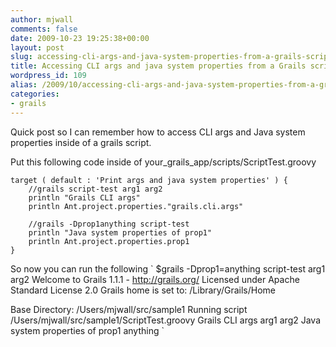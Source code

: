 ```yaml
---
author: mjwall
comments: false
date: 2009-10-23 19:25:38+00:00
layout: post
slug: accessing-cli-args-and-java-system-properties-from-a-grails-script
title: Accessing CLI args and java system properties from a Grails script
wordpress_id: 109
alias: /2009/10/accessing-cli-args-and-java-system-properties-from-a-grails-script/
categories:
- grails
---
```


Quick post so I can remember how to access CLI args and Java system properties inside of a grails script.

Put this following code inside of your_grails_app/scripts/ScriptTest.groovy


    target ( default : 'Print args and java system properties' ) {
        //grails script-test arg1 arg2
        println "Grails CLI args"
        println Ant.project.properties."grails.cli.args"

        //grails -Dprop1anything script-test
        println "Java system properties of prop1"
        println Ant.project.properties.prop1
    }


So now you can run the following
`
$grails -Dprop1=anything script-test arg1 arg2
Welcome to Grails 1.1.1 - http://grails.org/
Licensed under Apache Standard License 2.0
Grails home is set to: /Library/Grails/Home

Base Directory: /Users/mjwall/src/sample1
Running script /Users/mjwall/src/sample1/ScriptTest.groovy
Grails CLI args
arg1
arg2
Java system properties of prop1
anything
`
